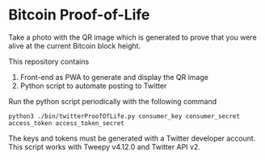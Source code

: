 # Bitcoin Proof-of-Life
Take a photo with the QR image which is generated to prove that you were alive at the current Bitcoin block height.

This repository contains
1. Front-end as PWA to generate and display the QR image
2. Python script to automate posting to Twitter

Run the python script periodically with the following command
```
python3 ./bin/twitterProofOfLife.py consumer_key consumer_secret access_token access_token_secret
```
The keys and tokens must be generated with a Twitter developer account. This script works with Tweepy v4.12.0 and Twitter API v2.
